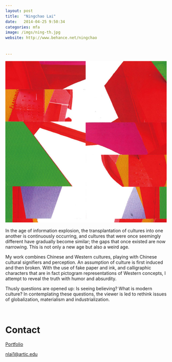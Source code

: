 ```yaml
---
layout: post
title:  "Ningchao Lai"
date:   2014-04-25 9:50:34
categories: mfa
image: /imgs/ning-th.jpg
website: http://www.behance.net/ningchao


---
```


<div class="row">
	<img class="img-responsive" style="padding=20px" src="/imgs/ning-1.jpg">
</row>
<p class="lead">In the age of information explosion, the transplantation of cultures into one another is continuously occurring, and cultures that were once seemingly different have gradually become similar; the gaps that once existed are now narrowing. This is not only a new age but also a weird age.</p>

<p class="lead">My work combines Chinese and Western cultures, playing with Chinese cultural signifiers and perception. An assumption of culture is first induced and then broken. With the use of fake paper and ink, and calligraphic characters that are in fact pictogram representations of Western concepts, I attempt to reveal the truth with humor and absurdity.</p>

<p class="lead">Thusly questions are opened up: Is seeing believing? What is modern culture? In contemplating these questions, the viewer is led to rethink issues of globalization, materialism and industrialization.</p>
<br>
<h1>Contact</h1>
<a href="http://www.behance.net/ningchao"><p class="lead">Portfolio</p></a>
<a href="nlai1@artic.edu?Subject=Hello" target="_top"><p class="lead">nlai1@artic.edu</p></a>